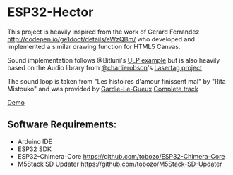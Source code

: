 # ESP32-Hector

This project is heavily inspired from the work of Gerard Ferrandez http://codepen.io/ge1doot/details/eWzQBm/
who developed and implemented a similar drawing function for HTML5 Canvas.

Sound implementation follows @Bitluni's [ULP example](https://github.com/bitluni/ULPSoundESP32/tree/master/ULPSoundMonoSample)
but is also heavily based on the Audio library from [@charlierobson](https://github.com/charlierobson/)'s [Lasertag project](https://github.com/charlierobson/lasertag/)

The sound loop is taken from "Les histoires d'amour finissent mal" by "Rita Mistouko"
and was provided by [Gardie-Le-Gueux](https://soundcloud.com/gardie-le-gueux) [Complete track](https://www.youtube.com/watch?v=ln0VwCqMkcA)

[Demo](https://youtu.be/IG3-20U2HEE)

Software Requirements:
----------------------
  - Arduino IDE
  - ESP32 SDK
  - ESP32-Chimera-Core https://github.com/tobozo/ESP32-Chimera-Core
  - M5Stack SD Updater https://github.com/tobozo/M5Stack-SD-Updater
 
